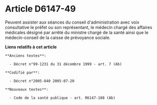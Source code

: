 # Article D6147-49

Peuvent assister aux séances du conseil d'administration avec voix consultative le préfet ou son représentant, le médecin
chargé des affaires médicales désigné par arrêté du ministre chargé de la santé ainsi que le médecin-conseil de la caisse de
prévoyance sociale.

**Liens relatifs à cet article**

	**Anciens textes**:

	  - Décret n°99-1231 du 31 décembre 1999 - art. 7 (Ab)

	**Codifié par**:

	  - Décret n°2005-840 2005-07-20

	**Nouveaux textes**:

	  - Code de la santé publique - art. R6147-108 (Ab)
